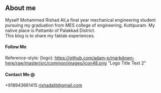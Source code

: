 ## About me
Myself Mohammed Rishad Ali,a final year mechanical engineering student pursuing my graduation from MES college of engineering, Kuttipuram.
My native place is Pattambi of Palakkad District.<br>
This blog is to share my fablab experiences.<br>
#### Follow Me<br>
Reference-style: 
[logo]: https://github.com/adam-p/markdown-here/raw/master/src/common/images/icon48.png "Logo Title Text 2"

#### Contact Me @<br>
+918943661415
rishadalit@gmail.com

